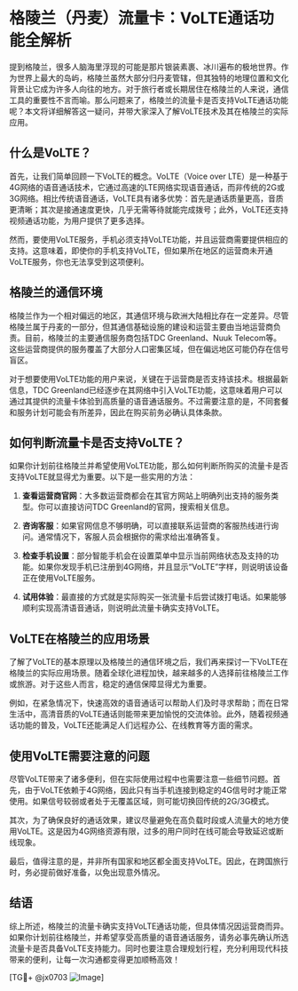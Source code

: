 # 格陵兰（丹麦）流量卡：VoLTE通话功能全解析

提到格陵兰，很多人脑海里浮现的可能是那片银装素裹、冰川遍布的极地世界。作为世界上最大的岛屿，格陵兰虽然大部分归丹麦管辖，但其独特的地理位置和文化背景让它成为许多人向往的地方。对于旅行者或长期居住在格陵兰的人来说，通信工具的重要性不言而喻。那么问题来了，格陵兰的流量卡是否支持VoLTE通话功能呢？本文将详细解答这一疑问，并带大家深入了解VoLTE技术及其在格陵兰的实际应用。

## 什么是VoLTE？

首先，让我们简单回顾一下VoLTE的概念。VoLTE（Voice over LTE）是一种基于4G网络的语音通话技术，它通过高速的LTE网络实现语音通话，而非传统的2G或3G网络。相比传统语音通话，VoLTE具有诸多优势：首先是通话质量更高，音质更清晰；其次是接通速度更快，几乎无需等待就能完成拨号；此外，VoLTE还支持视频通话功能，为用户提供了更多选择。

然而，要使用VoLTE服务，手机必须支持VoLTE功能，并且运营商需要提供相应的支持。这意味着，即使你的手机支持VoLTE，但如果所在地区的运营商未开通VoLTE服务，你也无法享受到这项便利。

## 格陵兰的通信环境

格陵兰作为一个相对偏远的地区，其通信环境与欧洲大陆相比存在一定差异。尽管格陵兰属于丹麦的一部分，但其通信基础设施的建设和运营主要由当地运营商负责。目前，格陵兰的主要通信服务商包括TDC Greenland、Nuuk Telecom等。这些运营商提供的服务覆盖了大部分人口密集区域，但在偏远地区可能仍存在信号盲区。

对于想要使用VoLTE功能的用户来说，关键在于运营商是否支持该技术。根据最新信息，TDC Greenland已经逐步在其网络中引入VoLTE功能，这意味着用户可以通过其提供的流量卡体验到高质量的语音通话服务。不过需要注意的是，不同套餐和服务计划可能会有所差异，因此在购买前务必确认具体条款。

## 如何判断流量卡是否支持VoLTE？

如果你计划前往格陵兰并希望使用VoLTE功能，那么如何判断所购买的流量卡是否支持VoLTE就显得尤为重要。以下是一些实用的方法：

1. **查看运营商官网**：大多数运营商都会在其官方网站上明确列出支持的服务类型。你可以直接访问TDC Greenland的官网，搜索相关信息。
   
2. **咨询客服**：如果官网信息不够明确，可以直接联系运营商的客服热线进行询问。通常情况下，客服人员会根据你的需求给出准确答复。

3. **检查手机设置**：部分智能手机会在设置菜单中显示当前网络状态及支持的功能。如果你发现手机已注册到4G网络，并且显示“VoLTE”字样，则说明该设备正在使用VoLTE服务。

4. **试用体验**：最直接的方式就是实际购买一张流量卡后尝试拨打电话。如果能够顺利实现高清语音通话，则说明此流量卡确实支持VoLTE。

## VoLTE在格陵兰的应用场景

了解了VoLTE的基本原理以及格陵兰的通信环境之后，我们再来探讨一下VoLTE在格陵兰的实际应用场景。随着全球化进程加快，越来越多的人选择前往格陵兰工作或旅游。对于这些人而言，稳定的通信保障显得尤为重要。

例如，在紧急情况下，快速高效的语音通话可以帮助人们及时寻求帮助；而在日常生活中，高清音质的VoLTE通话则能带来更加愉悦的交流体验。此外，随着视频通话功能的普及，VoLTE还能满足人们远程办公、在线教育等方面的需求。

## 使用VoLTE需要注意的问题

尽管VoLTE带来了诸多便利，但在实际使用过程中也需要注意一些细节问题。首先，由于VoLTE依赖于4G网络，因此只有当手机连接到稳定的4G信号时才能正常使用。如果信号较弱或者处于无覆盖区域，则可能切换回传统的2G/3G模式。

其次，为了确保良好的通话效果，建议尽量避免在高负载时段或人流量大的地方使用VoLTE。这是因为4G网络资源有限，过多的用户同时在线可能会导致延迟或断线现象。

最后，值得注意的是，并非所有国家和地区都全面支持VoLTE。因此，在跨国旅行时，务必提前做好准备，以免出现意外情况。

## 结语

综上所述，格陵兰的流量卡确实支持VoLTE通话功能，但具体情况因运营商而异。如果你计划前往格陵兰，并希望享受高质量的语音通话服务，请务必事先确认所选流量卡是否具备VoLTE支持能力。同时也要注意合理规划行程，充分利用现代科技带来的便利，让每一次沟通都变得更加顺畅高效！

[TG💪+ @jx0703 ![Image](https://github.com/user-attachments/assets/dbca1d08-cadb-493c-b0ec-ad6f7a83f270)]